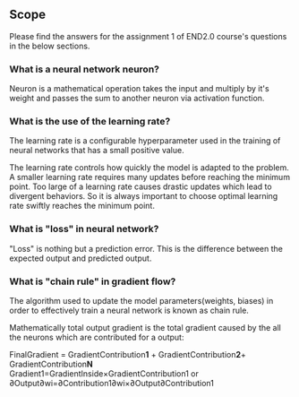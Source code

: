 ## Scope

Please find the answers for the assignment 1 of END2.0 course's questions in the below sections.

### What is a neural network neuron?
  Neuron is a mathematical operation takes the input and multiply by it's weight and passes the sum to another neuron via activation function.

### What is the use of the learning rate?
The learning rate is a configurable hyperparameter used in the training of neural networks that has a small positive value.

The learning rate controls how quickly the model is adapted to the problem. A smaller learning rate requires many updates before reaching the minimum point. Too large of a learning rate causes drastic updates which lead to divergent behaviors. So it is always important to choose optimal learning rate swiftly reaches the minimum point.

### What is "loss" in neural network?
  "Loss" is nothing but a prediction error. This is the difference between the expected output and predicted output.

### What is "chain rule" in gradient flow?
  The algorithm used to update the model parameters(weights, biases) in order to effectively train a neural network is known as chain rule.
  
  Mathematically total output gradient is the total gradient caused by the all the neurons which are contributed for a output:  
    
   FinalGradient = GradientContribution**1** + GradientContribution**2**+ GradientContribution**N**      
   Gradient1=GradientInside×GradientContribution1 
   or
   ∂Output∂wi=∂Contribution1∂wi×∂Output∂Contribution1
